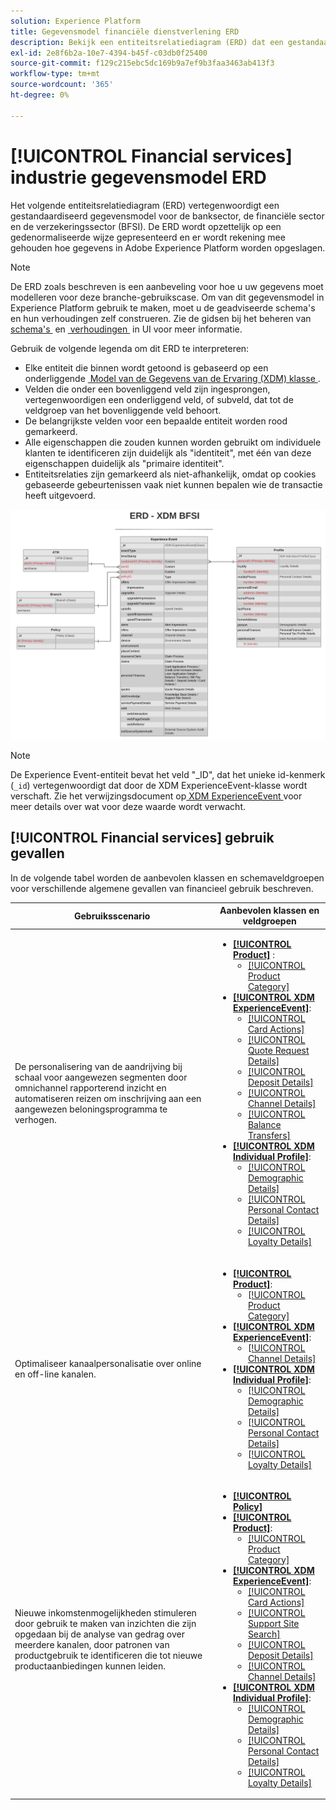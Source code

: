 ```yaml
---
solution: Experience Platform
title: Gegevensmodel financiële dienstverlening ERD
description: Bekijk een entiteitsrelatiediagram (ERD) dat een gestandaardiseerd gegevensmodel beschrijft voor de bank-, financiële diensten- en verzekeringssector. Dit gegevensmodel is compatibel met het gegevensmodel van de Ervaring (XDM) voor gebruik in Adobe Experience Platform.
exl-id: 2e8f6b2a-10e7-4394-b45f-c03db0f25400
source-git-commit: f129c215ebc5dc169b9a7ef9b3faa3463ab413f3
workflow-type: tm+mt
source-wordcount: '365'
ht-degree: 0%

---
```


# [!UICONTROL Financial services] industrie gegevensmodel ERD

Het volgende entiteitsrelatiediagram (ERD) vertegenwoordigt een gestandaardiseerd gegevensmodel voor de banksector, de financiële sector en de verzekeringssector (BFSI). De ERD wordt opzettelijk op een gedenormaliseerde wijze gepresenteerd en er wordt rekening mee gehouden hoe gegevens in Adobe Experience Platform worden opgeslagen.

>[!NOTE]
>
>De ERD zoals beschreven is een aanbeveling voor hoe u uw gegevens moet modelleren voor deze branche-gebruikscase. Om van dit gegevensmodel in Experience Platform gebruik te maken, moet u de geadviseerde schema&#39;s en hun verhoudingen zelf construeren. Zie de gidsen bij het beheren van [&#x200B; schema&#39;s &#x200B;](../../ui/resources/schemas.md) en [&#x200B; verhoudingen &#x200B;](../../tutorials/relationship-ui.md) in UI voor meer informatie.

Gebruik de volgende legenda om dit ERD te interpreteren:

* Elke entiteit die binnen wordt getoond is gebaseerd op een onderliggende [&#x200B; Model van de Gegevens van de Ervaring (XDM) klasse &#x200B;](../composition.md#class).
* Velden die onder een bovenliggend veld zijn ingesprongen, vertegenwoordigen een onderliggend veld, of subveld, dat tot de veldgroep van het bovenliggende veld behoort.
* De belangrijkste velden voor een bepaalde entiteit worden rood gemarkeerd.
* Alle eigenschappen die zouden kunnen worden gebruikt om individuele klanten te identificeren zijn duidelijk als &quot;identiteit&quot;, met één van deze eigenschappen duidelijk als &quot;primaire identiteit&quot;.
* Entiteitsrelaties zijn gemarkeerd als niet-afhankelijk, omdat op cookies gebaseerde gebeurtenissen vaak niet kunnen bepalen wie de transactie heeft uitgevoerd.

![&#x200B; Een voorbeeld ERD voor een model van de financiële industrie gegevens &#x200B;](../../images/industries/financial.png)

>[!NOTE]
>
>De Experience Event-entiteit bevat het veld &quot;_ID&quot;, dat het unieke id-kenmerk (`_id`) vertegenwoordigt dat door de XDM ExperienceEvent-klasse wordt verschaft. Zie het verwijzingsdocument op [&#x200B; XDM ExperienceEvent &#x200B;](../../classes/experienceevent.md) voor meer details over wat voor deze waarde wordt verwacht.

## [!UICONTROL Financial services] gebruik gevallen

In de volgende tabel worden de aanbevolen klassen en schemaveldgroepen voor verschillende algemene gevallen van financieel gebruik beschreven.

| Gebruiksscenario | Aanbevolen klassen en veldgroepen |
| --- | --- |
| De personalisering van de aandrijving bij schaal voor aangewezen segmenten door omnichannel rapporterend inzicht en automatiseren reizen om inschrijving aan een aangewezen beloningsprogramma te verhogen. | <ul><li>**[[!UICONTROL Product]](../../classes/product.md)** :<ul><li>[[!UICONTROL Product Category]](../../field-groups/product/product-category.md)</li></ul></li><li>**[[!UICONTROL XDM ExperienceEvent]](../../classes/experienceevent.md)**:<ul><li>[[!UICONTROL Card Actions]](../../field-groups/event/card-actions.md)</li><li>[[!UICONTROL Quote Request Details]](../../field-groups/event/quote-request-details.md)</li><li>[[!UICONTROL Deposit Details]](../../field-groups/event/deposit-details.md)</li><li>[[!UICONTROL Channel Details]](../../field-groups/event/channel-details.md)</li><li>[[!UICONTROL Balance Transfers]](../../field-groups/event/balance-transfers.md)</li></ul></li><li>**[[!UICONTROL XDM Individual Profile]](../../classes/individual-profile.md)**:<ul><li>[[!UICONTROL Demographic Details]](../../field-groups/profile/demographic-details.md)</li><li>[[!UICONTROL Personal Contact Details]](../../field-groups/profile/personal-contact-details.md)</li><li>[[!UICONTROL Loyalty Details]](../../field-groups/profile/loyalty-details.md)</li></ul></li></ul> |
| Optimaliseer kanaalpersonalisatie over online en off-line kanalen. | <ul><li>**[[!UICONTROL Product]](../../classes/product.md)**:<ul><li>[[!UICONTROL Product Category]](../../field-groups/product/product-category.md)</li></ul></li><li>**[[!UICONTROL XDM ExperienceEvent]](../../classes/experienceevent.md)**:<ul><li>[[!UICONTROL Channel Details]](../../field-groups/event/channel-details.md)</li></ul></li><li>**[[!UICONTROL XDM Individual Profile]](../../classes/individual-profile.md)**:<ul><li>[[!UICONTROL Demographic Details]](../../field-groups/profile/demographic-details.md)</li><li>[[!UICONTROL Personal Contact Details]](../../field-groups/profile/personal-contact-details.md)</li><li>[[!UICONTROL Loyalty Details]](../../field-groups/profile/loyalty-details.md)</li></ul></li></ul> |
| Nieuwe inkomstenmogelijkheden stimuleren door gebruik te maken van inzichten die zijn opgedaan bij de analyse van gedrag over meerdere kanalen, door patronen van productgebruik te identificeren die tot nieuwe productaanbiedingen kunnen leiden. | <ul><li>**[[!UICONTROL Policy]](../../classes/policy.md)**</li><li>**[[!UICONTROL Product]](../../classes/product.md)**:<ul><li>[[!UICONTROL Product Category]](../../field-groups/product/product-category.md)</li></ul></li><li>**[[!UICONTROL XDM ExperienceEvent]](../../classes/experienceevent.md)**:<ul><li>[[!UICONTROL Card Actions]](../../field-groups/event/card-actions.md)</li><li>[[!UICONTROL Support Site Search]](../../field-groups/event/support-site-search.md)</li><li>[[!UICONTROL Deposit Details]](../../field-groups/event/deposit-details.md)</li><li>[[!UICONTROL Channel Details]](../../field-groups/event/channel-details.md)</li></ul></li><li>**[[!UICONTROL XDM Individual Profile]](../../classes/individual-profile.md)**:<ul><li>[[!UICONTROL Demographic Details]](../../field-groups/profile/demographic-details.md)</li><li>[[!UICONTROL Personal Contact Details]](../../field-groups/profile/personal-contact-details.md)</li><li>[[!UICONTROL Loyalty Details]](../../field-groups/profile/loyalty-details.md)</li></ul></li></ul> |
